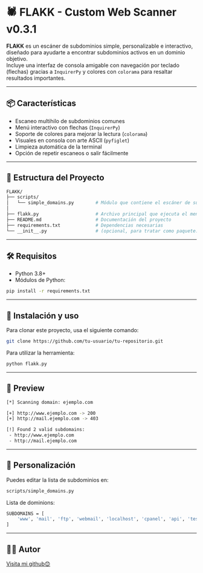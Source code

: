 # 🕷️ FLAKK - Custom Web Scanner v0.3.1

**FLAKK** es un escáner de subdominios simple, personalizable e interactivo, diseñado para ayudarte a encontrar subdominios activos en un dominio objetivo.  
Incluye una interfaz de consola amigable con navegación por teclado (flechas) gracias a `InquirerPy` y colores con `colorama` para resaltar resultados importantes.

---

## 📦 Características

- Escaneo multihilo de subdominios comunes
- Menú interactivo con flechas (`InquirerPy`)
- Soporte de colores para mejorar la lectura (`colorama`)
- Visuales en consola con arte ASCII (`pyfiglet`)
- Limpieza automática de la terminal
- Opción de repetir escaneos o salir fácilmente

---

## 📁 Estructura del Proyecto

```bash
FLAKK/
├── scripts/
│   └── simple_domains.py        # Módulo que contiene el escáner de subdominios
│
├── flakk.py                     # Archivo principal que ejecuta el menú interactivo
├── README.md                    # Documentación del proyecto
├── requirements.txt             # Dependencias necesarias
└── __init__.py                  # (opcional, para tratar como paquete. Aunque todo se maneja desde flakk.py)
```
---

## 🛠️ Requisitos

- Python 3.8+
- Módulos de Python:

```bash
pip install -r requirements.txt
```

---
## 🚀 Instalación y uso

Para clonar este proyecto, usa el siguiente comando:

```bash
git clone https://github.com/tu-usuario/tu-repositorio.git
```

Para utilizar la herramienta:

```bash
python flakk.py
```



---
## 🧠 Preview

```bash
[*] Scanning domain: ejemplo.com

[+] http://www.ejemplo.com -> 200
[+] http://mail.ejemplo.com -> 403

[!] Found 2 valid subdomains:
 - http://www.ejemplo.com
 - http://mail.ejemplo.com
```

---
## 📌 Personalización

Puedes editar la lista de subdominios en:

```bash
scripts/simple_domains.py
```

Lista de dominions:
```bash
SUBDOMAINS = [
    'www', 'mail', 'ftp', 'webmail', 'localhost', 'cpanel', 'api', 'test', 'dev'
]
```

---
## 🧑‍💻 Autor

[Visita mi github😊](https://github.com/danapalm)




